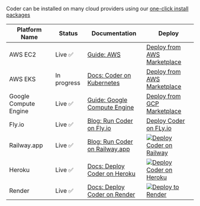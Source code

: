 Coder can be installed on many cloud providers using our
[one-click install packages](https://github.com/coder/packages)

| Platform Name         | Status      | Documentation                                                                               | Deploy                                                                                                                                         |
| --------------------- | ----------- | ------------------------------------------------------------------------------------------- | ---------------------------------------------------------------------------------------------------------------------------------------------- |
| AWS EC2               | Live ✅     | [Guide: AWS](https://coder.com/docs/v2/latest/platforms/aws)                                | [Deploy from AWS Marketplace](https://aws.amazon.com/marketplace/pp/prodview-5gxjyur2vc7rg?sr=0-2&ref_=beagle&applicationId=AWSMPContessa)     |
| AWS EKS               | In progress | [Docs: Coder on Kubernetes](https://coder.com/docs/v2/latest/install/kubernetes)            | [Deploy from AWS Marketplace](https://example.com)                                                                                             |
| Google Compute Engine | Live ✅     | [Guide: Google Compute Engine](https://coder.com/docs/v2/latest/platforms/gcp)              | [Deploy from GCP Marketplace](https://console.cloud.google.com/marketplace/product/coder-enterprise-market-public/coder-v2)                    |
| Fly.io                | Live ✅     | [Blog: Run Coder on Fly.io](https://coder.com/blog/remote-developer-environments-on-fly-io) | [Deploy Coder on FLy.io](https://coder.com/blog/remote-developer-environments-on-fly-io)                                                       |
| Railway.app           | Live ✅     | [Blog: Run Coder on Railway.app](https://coder.com/blog/deploy-coder-on-railway-app)        | [![Deploy Coder on Railway](https://railway.app/button.svg)](https://railway.app/template/coder?referralCode=tfH8Uw)                           |
| Heroku                | Live ✅     | [Docs: Deploy Coder on Heroku](./heroku/README.md)                                          | [![Deploy Coder on Heroku](https://www.herokucdn.com/deploy/button.svg)](https://heroku.com/deploy?template=https://github.com/coder/packages) |
| Render                | Live ✅     | [Docs: Deploy Coder on Render](./render/README.md)                                          | [![Deploy to Render](https://render.com/images/deploy-to-render-button.svg)](https://render.com/deploy?repo=https://github.com/coder/packages) |

